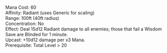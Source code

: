 Mana Cost: 60  
Affinity: Radiant (uses Generic for scaling)  
Range: 100ft (40ft radius)  
Concentration: No  
Effect: Deal 15d12 Radiant damage to all enemies; those that fail a Wisdom Save are Blinded for 1 minute.  
Upcast: +10d12 damage per x3 Mana.  
Prerequisite: Total Level > 20